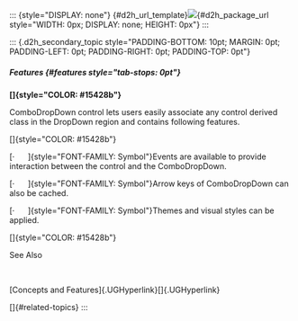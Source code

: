 ::: {style="DISPLAY: none"}
[](ms-xhelp:///?Id=d2h_url_template){#d2h_url_template}![](!package_url!){#d2h_package_url style="WIDTH: 0px; DISPLAY: none; HEIGHT: 0px"}
:::

::: {.d2h_secondary_topic style="PADDING-BOTTOM: 10pt; MARGIN: 0pt; PADDING-LEFT: 0pt; PADDING-RIGHT: 0pt; PADDING-TOP: 0pt"}
##### Features {#features style="tab-stops: 0pt"}

**[]{style="COLOR: #15428b"}** 

ComboDropDown control lets users easily associate any control derived class in the DropDown region and contains following features.

[]{style="COLOR: #15428b"} 

[·      ]{style="FONT-FAMILY: Symbol"}Events are available to provide interaction between the control and the ComboDropDown.

[·      ]{style="FONT-FAMILY: Symbol"}Arrow keys of ComboDropDown can also be cached.

[·      ]{style="FONT-FAMILY: Symbol"}Themes and visual styles can be applied.

[]{style="COLOR: #15428b"} 

See Also

 

[Concepts and Features]{.UGHyperlink}[]{.UGHyperlink}

[]{#related-topics}
:::
